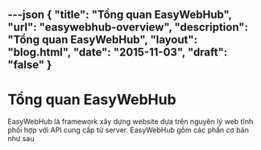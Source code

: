 ---json
{
"title": "Tổng quan EasyWebHub",
"url": "easywebhub-overview",
"description": "Tổng quan EasyWebHub",
"layout": "blog.html",
"date": "2015-11-03",
"draft": "false"
}
---

# Tổng quan EasyWebHub

EasyWebHub là framework xây dựng website dựa trên nguyên lý web tĩnh phối hợp với API cung cấp từ server. EasyWebHub gồm các phần cơ bản như sau
